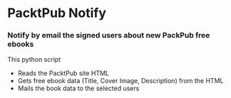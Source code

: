 # PacktPub Notify
### Notify by email the signed users about new PackPub free ebooks

This python script
* Reads the PacktPub site HTML
* Gets free ebook data (Title, Cover Image, Description) from the HTML
* Mails the book data to the selected users
